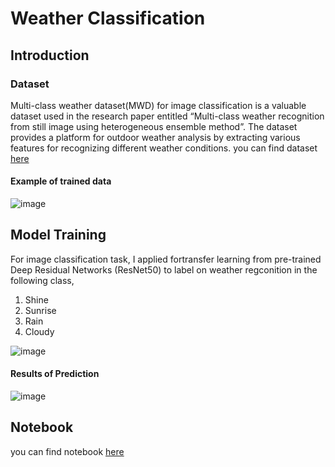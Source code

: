 # Weather Classification
## Introduction
### Dataset
Multi-class weather dataset(MWD) for image classification is a valuable dataset used in the research paper entitled “Multi-class weather recognition from still image using heterogeneous ensemble method”. The dataset provides a platform for outdoor weather analysis by extracting various features for recognizing different weather conditions. you can find dataset [here](https://data.mendeley.com/datasets/4drtyfjtfy/1)

#### Example of trained data
![image](https://user-images.githubusercontent.com/104628789/170413598-2706b518-11d0-4606-b3b8-808ddf43722b.png)
## Model Training
For image classification task, I applied fortransfer learning from pre-trained Deep Residual Networks (ResNet50) to label on weather regconition in the following class,
1.  Shine
2.  Sunrise
3.  Rain
4.  Cloudy

![image](https://user-images.githubusercontent.com/104628789/170415821-ba8c23b0-1dd0-484e-b52d-0bc62333c87c.png)

#### Results of Prediction
![image](https://user-images.githubusercontent.com/104628789/170414190-2caf8969-a3a2-4cd4-9d9a-e632d193c1ae.png)

## Notebook
you can find notebook [here](https://github.com/WarintornNawong/Portfolio/blob/main/Weather%20Classification/Weather%20Forecast%20with%20Deep%20learning%20algorithm.ipynb)
